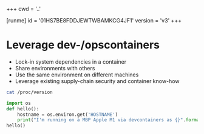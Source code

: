 +++
cwd = '..'

[runme]
id = '01HS7BE8FDDJEWTWBAMKCG4JF1'
version = 'v3'
+++

# Leverage dev-/opscontainers

- Lock-in system dependencies in a container
- Share environments with others
- Use the same environment on different machines
- Leverage existing supply-chain security and container know-how

```sh {"id":"01HRZBKRX40RX9EMV00NZF04FT"}
cat /proc/version
```

```python {"id":"01HRZCWXQJN5DQV531635NQC6C"}
import os
def hello():
    hostname = os.environ.get('HOSTNAME')
    print("I'm running on a MBP Apple M1 via devcontainers as {}".format(hostname))
hello()
```